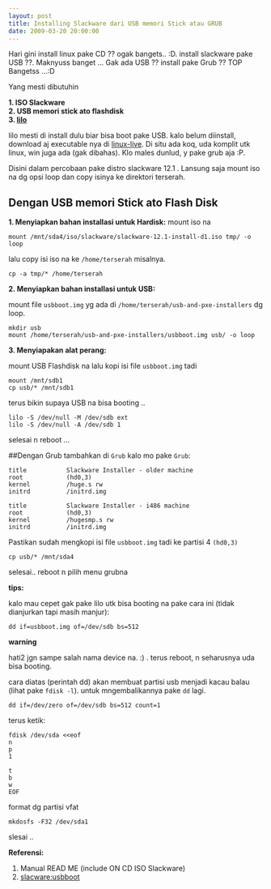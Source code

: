 ```yaml
--- 
layout: post
title: Installing Slackware dari USB memori Stick atau GRUB
date: 2009-03-20 20:00:00
---
```

Hari gini install linux pake CD ?? ogak bangets.. :D. install slackware pake USB ??. Maknyuss banget ... Gak ada USB ?? install pake Grub ?? TOP Bangetss ...:D

Yang mesti dibutuhin

**1. ISO Slackware**<br/>
**2. USB memori stick ato flashdisk**<br/>
**3. [lilo](http://freshmeat.net/projects/lilo/)**<br/>

lilo mesti di install dulu biar bisa boot pake USB. kalo belum diinstall, download aj executable nya di [linux-live](http://linux-live.org). Di situ ada koq, uda komplit utk linux, win juga ada (gak dibahas). Klo males dunlud, y pake grub aja :P.

Disini dalam percobaan pake distro slackware 12.1 . Lansung saja mount iso na dg opsi loop dan copy isinya ke direktori terserah.

## Dengan USB memori Stick ato Flash Disk

**1. Menyiapkan bahan installasi untuk Hardisk:**
mount iso na

	mount /mnt/sda4/iso/slackware/slackware-12.1-install-d1.iso tmp/ -o loop

lalu copy isi iso na ke `/home/terserah` misalnya.

	cp -a tmp/* /home/terserah

**2. Menyiapkan bahan installasi untuk USB:**

mount file `usbboot.img` yg ada di `/home/terserah/usb-and-pxe-installers` dg loop.

	mkdir usb
	mount /home/terserah/usb-and-pxe-installers/usbboot.img usb/ -o loop

**3. Menyiapakan alat perang:**

mount USB Flashdisk na lalu kopi isi file `usbboot.img` tadi

	mount /mnt/sdb1
	cp usb/* /mnt/sdb1

terus bikin supaya USB na bisa booting ..

	lilo -S /dev/null -M /dev/sdb ext
	lilo -S /dev/null -A /dev/sdb 1

selesai n reboot ...

##Dengan Grub
tambahkan di `Grub` kalo mo pake `Grub`:

	title           Slackware Installer - older machine
	root            (hd0,3)
	kernel          /huge.s rw
	initrd          /initrd.img

	title           Slackware Installer - i486 machine
	root            (hd0,3)
	kernel          /hugesmp.s rw
	initrd          /initrd.img


Pastikan sudah mengkopi isi file `usbboot.img` tadi ke partisi 4 `(hd0,3)`
	
	cp usb/* /mnt/sda4

selesai.. reboot n pilih menu grubna


**tips:**

kalo mau cepet gak pake lilo utk bisa booting na pake cara ini (tidak dianjurkan tapi masih manjur):
	
	dd if=usbboot.img of=/dev/sdb bs=512

**warning**

hati2 jgn sampe salah nama device na. :) . terus reboot, n seharusnya uda bisa booting.

cara diatas (perintah dd) akan membuat partisi usb menjadi kacau balau (lihat pake `fdisk -l`). untuk mngembalikannya pake `dd` lagi.

	dd if=/dev/zero of=/dev/sdb bs=512 count=1

terus ketik:

	fdisk /dev/sda <<eof
	n
	p
	1

	t
	b
	w
	EOF

format dg partisi vfat

	mkdosfs -F32 /dev/sda1

slesai ..


**Referensi:**

1. Manual READ ME (include ON CD ISO Slackware)
2. [slacware:usbboot](http://www.slackware.com/~alien/dokuwiki/doku.php?id=slackware:usbboot)
